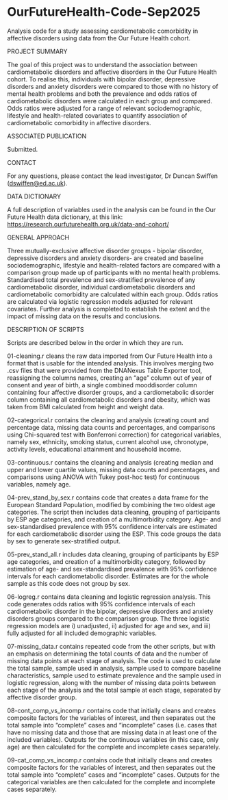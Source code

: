 # OurFutureHealth-Code-Sep2025
Analysis code for a study assessing cardiometabolic comorbidity in affective disorders using data from the Our Future Health cohort. 

PROJECT SUMMARY

The goal of this project was to understand the association between cardiometabolic disorders and affective disorders in the Our Future Health cohort. To realise this, individuals with bipolar disorder, depressive disorders and anxiety disorders were compared to those with no history of mental health problems and both the prevalence and odds ratios of cardiometabolic disorders were calculated in each group and compared. Odds ratios were adjusted for a range of relevant sociodemographic, lifestyle and health-related covariates to quantify association of cardiometabolic comorbidity in affective disorders.  

ASSOCIATED PUBLICATION

Submitted.

CONTACT

For any questions, please contact the lead investigator, Dr Duncan Swiffen (dswiffen@ed.ac.uk).

DATA DICTIONARY

A full description of variables used in the analysis can be found in the Our Future Health data dictionary, at this link: https://research.ourfuturehealth.org.uk/data-and-cohort/

GENERAL APPROACH

Three mutually-exclusive affective disorder groups - bipolar disorder, depressive disorders and anxiety disorders- are created and baseline sociodemographic, lifestyle and health-related factors are compared with a comparison group made up of participants with no mental health problems. Standardised total prevalence and sex-stratified prevalence of any cardiometabolic disorder, individual cardiometabolic disorders and cardiometabolic comorbidity are calculated within each group. Odds ratios are calculated via logistic regression models adjusted for relevant covariates. Further analysis is completed to establish the extent and the impact of missing data on the results and conclusions. 

DESCRIPTION OF SCRIPTS

Scripts are described below in the order in which they are run.

01-cleaning.r cleans the raw data imported from Our Future Health into a format that is usable for the intended analysis. This involves merging two .csv files that were provided from the DNANexus Table Exporter tool, reassigning the columns names, creating an “age” column out of year of consent and year of birth, a single combined mooddisorder column containing four affective disorder groups, and a cardiometabolic disorder column containing all cardiometabolic disorders and obesity, which was taken from BMI calculated from height and weight data. 

02-categorical.r contains the cleaning and analysis (creating count and percentage data, missing data counts and percentages, and comparisons using Chi-squared test with Bonferroni correction) for categorical variables, namely sex, ethnicity, smoking status, current alcohol use, chronotype, activity levels, educational attainment and household income.

03-continuous.r contains the cleaning and analysis (creating median and upper and lower quartile values, missing data counts and percentages, and comparisons using ANOVA with Tukey post-hoc test) for continuous variables, namely age. 

04-prev_stand_by_sex.r contains code that creates a data frame for the European Standard Population, modified by combining the two oldest age categories. The script then includes data cleaning, grouping of participants by ESP age categories, and creation of a multimorbidity category. Age- and sex-standardised prevalence with 95% confidence intervals are estimated for each cardiometabolic disorder using the ESP. This code groups the data by sex to generate sex-stratified output. 

05-prev_stand_all.r includes data cleaning, grouping of participants by ESP age categories, and creation of a multimorbidity category, followed by estimation of age- and sex-standardised prevalence with 95% confidence intervals for each cardiometabolic disorder. Estimates are for the whole sample as this code does not group by sex.

06-logreg.r contains data cleaning and logistic regression analysis. This code generates odds ratios with 95% confidence intervals of each cardiometabolic disorder in the bipolar, depressive disorders and anxiety disorders groups compared to the comparison group. The three logistic regression models are i) unadjusted, ii) adjusted for age and sex, and iii) fully adjusted for all included demographic variables. 

07-missing_data.r contains repeated code from the other scripts, but with an emphasis on determining the total counts of data and the number of missing data points at each stage of analysis. The code is used to calculate the total sample, sample used in analysis, sample used to compare baseline characteristics,  sample used to estimate prevalence and the sample used in logistic regression, along with the number of missing data points between each stage of the analysis and the total sample at each stage, separated by affective disorder group. 

08-cont_comp_vs_incomp.r contains code that initially cleans and creates composite factors for the variables of interest, and then separates out the total sample into “complete” cases and “incomplete” cases (i.e. cases that have no missing data and those that are missing data in at least one of the included variables). Outputs for the continuous variables (in this case, only age) are then calculated for the complete and incomplete cases separately. 

09-cat_comp_vs_incomp.r contains code that initially cleans and creates composite factors for the variables of interest, and then separates out the total sample into “complete” cases and “incomplete” cases. Outputs for the categorical variables are then calculated for the complete and incomplete cases separately.
